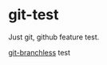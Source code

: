 # git-test

Just git, github feature test.

[git-branchless](https://github.com/arxanas/git-branchless/wiki/Tutorial) test
